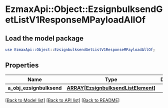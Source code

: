 # EzmaxApi::Object::EzsignbulksendGetListV1ResponseMPayloadAllOf

## Load the model package
```perl
use EzmaxApi::Object::EzsignbulksendGetListV1ResponseMPayloadAllOf;
```

## Properties
Name | Type | Description | Notes
------------ | ------------- | ------------- | -------------
**a_obj_ezsignbulksend** | [**ARRAY[EzsignbulksendListElement]**](EzsignbulksendListElement.md) |  | 

[[Back to Model list]](../README.md#documentation-for-models) [[Back to API list]](../README.md#documentation-for-api-endpoints) [[Back to README]](../README.md)


